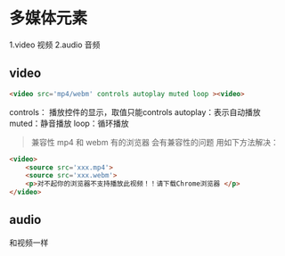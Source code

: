 # 多媒体元素


1.video 视频
2.audio 音频

## video

```html
<video src='mp4/webm' controls autoplay muted loop ><video>  
```

controls： 播放控件的显示，取值只能controls
autoplay：表示自动播放  
muted：静音播放
loop：循环播放


> 兼容性 mp4 和 webm 有的浏览器 会有兼容性的问题
> 用如下方法解决：

```html
<video>
    <source src='xxx.mp4'>
    <source src='xxx.webm'>
    <p>对不起你的浏览器不支持播放此视频！！请下载Chrome浏览器 </p>
</video>
```

## audio

和视频一样